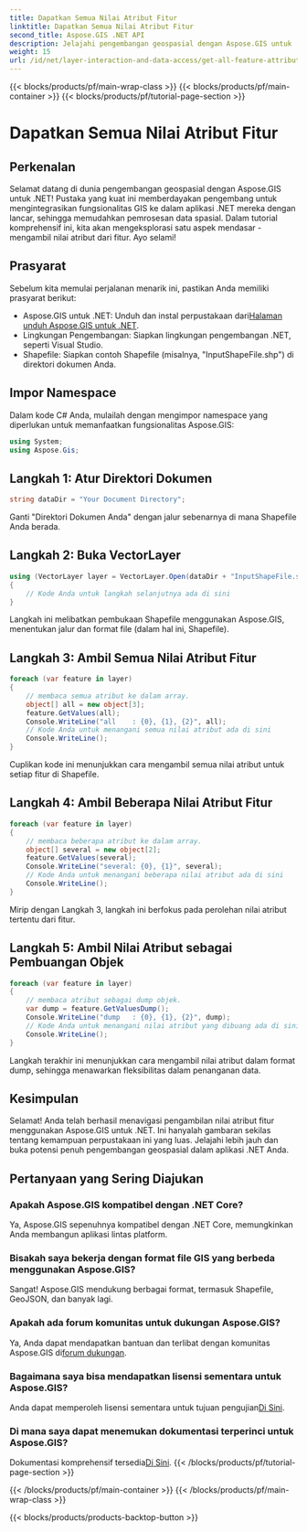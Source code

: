 ```yaml
---
title: Dapatkan Semua Nilai Atribut Fitur
linktitle: Dapatkan Semua Nilai Atribut Fitur
second_title: Aspose.GIS .NET API
description: Jelajahi pengembangan geospasial dengan Aspose.GIS untuk .NET! Ambil nilai atribut fitur dengan lancar. Unduh sekarang untuk petualangan pengkodean spasial.
weight: 15
url: /id/net/layer-interaction-and-data-access/get-all-feature-attribute-values/
---
```


{{< blocks/products/pf/main-wrap-class >}}
{{< blocks/products/pf/main-container >}}
{{< blocks/products/pf/tutorial-page-section >}}

# Dapatkan Semua Nilai Atribut Fitur

## Perkenalan
Selamat datang di dunia pengembangan geospasial dengan Aspose.GIS untuk .NET! Pustaka yang kuat ini memberdayakan pengembang untuk mengintegrasikan fungsionalitas GIS ke dalam aplikasi .NET mereka dengan lancar, sehingga memudahkan pemrosesan data spasial. Dalam tutorial komprehensif ini, kita akan mengeksplorasi satu aspek mendasar - mengambil nilai atribut dari fitur. Ayo selami!
## Prasyarat
Sebelum kita memulai perjalanan menarik ini, pastikan Anda memiliki prasyarat berikut:
-  Aspose.GIS untuk .NET: Unduh dan instal perpustakaan dari[Halaman unduh Aspose.GIS untuk .NET](https://releases.aspose.com/gis/net/).
- Lingkungan Pengembangan: Siapkan lingkungan pengembangan .NET, seperti Visual Studio.
- Shapefile: Siapkan contoh Shapefile (misalnya, "InputShapeFile.shp") di direktori dokumen Anda.
## Impor Namespace
Dalam kode C# Anda, mulailah dengan mengimpor namespace yang diperlukan untuk memanfaatkan fungsionalitas Aspose.GIS:
```csharp
using System;
using Aspose.Gis;
```
## Langkah 1: Atur Direktori Dokumen
```csharp
string dataDir = "Your Document Directory";
```
Ganti "Direktori Dokumen Anda" dengan jalur sebenarnya di mana Shapefile Anda berada.
## Langkah 2: Buka VectorLayer
```csharp
using (VectorLayer layer = VectorLayer.Open(dataDir + "InputShapeFile.shp", Drivers.Shapefile))
{
    // Kode Anda untuk langkah selanjutnya ada di sini
}
```
Langkah ini melibatkan pembukaan Shapefile menggunakan Aspose.GIS, menentukan jalur dan format file (dalam hal ini, Shapefile).
## Langkah 3: Ambil Semua Nilai Atribut Fitur
```csharp
foreach (var feature in layer)
{
    // membaca semua atribut ke dalam array.
    object[] all = new object[3];
    feature.GetValues(all);
    Console.WriteLine("all    : {0}, {1}, {2}", all);
    // Kode Anda untuk menangani semua nilai atribut ada di sini
    Console.WriteLine();
}
```
Cuplikan kode ini menunjukkan cara mengambil semua nilai atribut untuk setiap fitur di Shapefile.
## Langkah 4: Ambil Beberapa Nilai Atribut Fitur
```csharp
foreach (var feature in layer)
{
    // membaca beberapa atribut ke dalam array.
    object[] several = new object[2];
    feature.GetValues(several);
    Console.WriteLine("several: {0}, {1}", several);
    // Kode Anda untuk menangani beberapa nilai atribut ada di sini
    Console.WriteLine();
}
```
Mirip dengan Langkah 3, langkah ini berfokus pada perolehan nilai atribut tertentu dari fitur.
## Langkah 5: Ambil Nilai Atribut sebagai Pembuangan Objek
```csharp
foreach (var feature in layer)
{
    // membaca atribut sebagai dump objek.
    var dump = feature.GetValuesDump();
    Console.WriteLine("dump   : {0}, {1}, {2}", dump);
    // Kode Anda untuk menangani nilai atribut yang dibuang ada di sini
    Console.WriteLine();
}
```
Langkah terakhir ini menunjukkan cara mengambil nilai atribut dalam format dump, sehingga menawarkan fleksibilitas dalam penanganan data.
## Kesimpulan
Selamat! Anda telah berhasil menavigasi pengambilan nilai atribut fitur menggunakan Aspose.GIS untuk .NET. Ini hanyalah gambaran sekilas tentang kemampuan perpustakaan ini yang luas. Jelajahi lebih jauh dan buka potensi penuh pengembangan geospasial dalam aplikasi .NET Anda.
## Pertanyaan yang Sering Diajukan
### Apakah Aspose.GIS kompatibel dengan .NET Core?
Ya, Aspose.GIS sepenuhnya kompatibel dengan .NET Core, memungkinkan Anda membangun aplikasi lintas platform.
### Bisakah saya bekerja dengan format file GIS yang berbeda menggunakan Aspose.GIS?
Sangat! Aspose.GIS mendukung berbagai format, termasuk Shapefile, GeoJSON, dan banyak lagi.
### Apakah ada forum komunitas untuk dukungan Aspose.GIS?
 Ya, Anda dapat mendapatkan bantuan dan terlibat dengan komunitas Aspose.GIS di[forum dukungan](https://forum.aspose.com/c/gis/33).
### Bagaimana saya bisa mendapatkan lisensi sementara untuk Aspose.GIS?
 Anda dapat memperoleh lisensi sementara untuk tujuan pengujian[Di Sini](https://purchase.aspose.com/temporary-license/).
### Di mana saya dapat menemukan dokumentasi terperinci untuk Aspose.GIS?
 Dokumentasi komprehensif tersedia[Di Sini](https://reference.aspose.com/gis/net/).
{{< /blocks/products/pf/tutorial-page-section >}}

{{< /blocks/products/pf/main-container >}}
{{< /blocks/products/pf/main-wrap-class >}}

{{< blocks/products/products-backtop-button >}}
